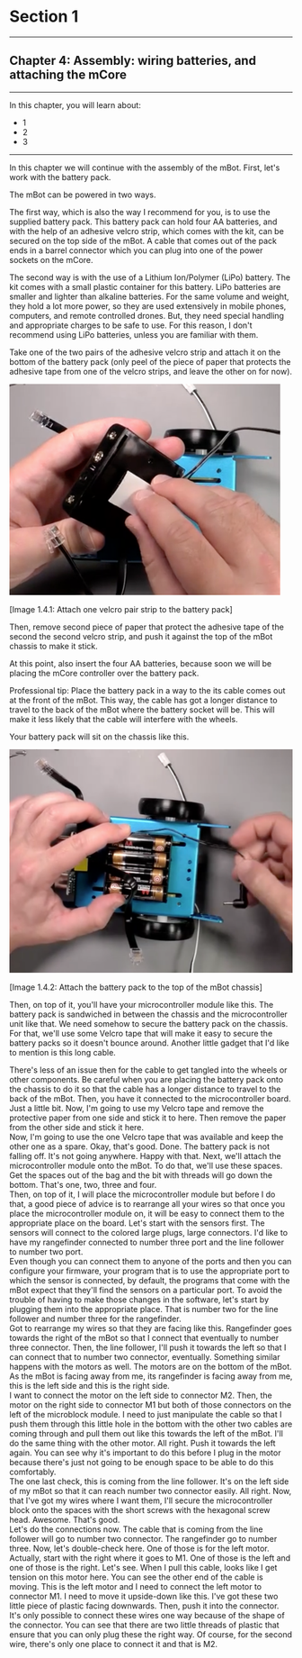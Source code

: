# Section 1

---

## Chapter 4: Assembly: wiring batteries, and attaching the mCore

---

In this chapter, you will learn about:

* 1
* 2
* 3

---

In this chapter we will continue with the assembly of the mBot. First, let's work with the battery pack.

The mBot can be powered in two ways.

The first way, which is also the way I recommend for you, is to use the supplied battery pack. This battery pack can hold four AA batteries, and with the help of an adhesive velcro strip, which comes with the kit, can be secured on the top side of the mBot. A cable that comes out of the pack ends in a barrel connector which you can plug into one of the power sockets on the mCore.

The second way is with the use of a Lithium Ion/Polymer \(LiPo\) battery. The kit comes with a small plastic container for this battery. LiPo batteries are smaller and lighter than alkaline batteries. For the same volume and weight, they hold a lot more power, so they are used extensively in mobile phones, computers, and remote controlled drones. But, they need special handling and appropriate charges to be safe to use. For this reason, I don't recommend using LiPo batteries, unless you are familiar with them.

Take one of the two pairs of the adhesive velcro strip and attach it on the bottom of the battery pack \(only peel of the piece of paper that protects the adhesive tape from one of the velcro strips, and leave the other on for now\).

![](/assets/2017-03-15_14-13-01.png)

\[Image 1.4.1: Attach one velcro pair strip to the battery pack\]

Then, remove second piece of paper that protect the adhesive tape of the second the second velcro strip, and push it against the top of the mBot chassis to make it stick.

At this point, also insert the four AA batteries, because soon we will be placing the mCore controller over the battery pack.

Professional tip: Place the battery pack in a way to the its cable comes out at the front of the mBot. This way, the cable has got a longer distance to travel to the back of the mBot where the battery socket will be. This will make it less likely that the cable will interfere with the wheels.

Your battery pack will sit on the chassis like this.

![](/assets/2017-03-15_14-14-09.png)

\[Image 1.4.2: Attach the battery pack to the top of the mBot chassis\]



Then, on top of it, you'll have your microcontroller module like this. The battery pack is sandwiched in between the chassis and the microcontroller unit like that. We need somehow to secure the battery pack on the chassis. For that, we'll use some Velcro tape that will make it easy to secure the battery packs so it doesn't bounce around. Another little gadget that I'd like to mention is this long cable.

There's less of an issue then for the cable to get tangled into the wheels or other components. Be careful when you are placing the battery pack onto the chassis to do it so that the cable has a longer distance to travel to the back of the mBot. Then, you have it connected to the microcontroller board. Just a little bit. Now, I'm going to use my Velcro tape and remove the protective paper from one side and stick it to here. Then remove the paper from the other side and stick it here.  
Now, I'm going to use the one Velcro tape that was available and keep the other one as a spare. Okay, that's good. Done. The battery pack is not falling off. It's not going anywhere. Happy with that. Next, we'll attach the microcontroller module onto the mBot. To do that, we'll use these spaces. Get the spaces out of the bag and the bit with threads will go down the bottom. That's one, two, three and four.  
Then, on top of it, I will place the microcontroller module but before I do that, a good piece of advice is to rearrange all your wires so that once you place the microcontroller module on, it will be easy to connect them to the appropriate place on the board. Let's start with the sensors first. The sensors will connect to the colored large plugs, large connectors. I'd like to have my rangefinder connected to number three port and the line follower to number two port.  
Even though you can connect them to anyone of the ports and then you can configure your firmware, your program that is to use the appropriate port to which the sensor is connected, by default, the programs that come with the mBot expect that they'll find the sensors on a particular port. To avoid the trouble of having to make those changes in the software, let's start by plugging them into the appropriate place. That is number two for the line follower and number three for the rangefinder.  
Got to rearrange my wires so that they are facing like this. Rangefinder goes towards the right of the mBot so that I connect that eventually to number three connector. Then, the line follower, I'll push it towards the left so that I can connect that to number two connector, eventually. Something similar happens with the motors as well. The motors are on the bottom of the mBot. As the mBot is facing away from me, its rangefinder is facing away from me, this is the left side and this is the right side.  
I want to connect the motor on the left side to connector M2. Then, the motor on the right side to connector M1 but both of those connectors on the left of the microblock module. I need to just manipulate the cable so that I push them through this little hole in the bottom with the other two cables are coming through and pull them out like this towards the left of the mBot. I'll do the same thing with the other motor. All right. Push it towards the left again. You can see why it's important to do this before I plug in the motor because there's just not going to be enough space to be able to do this comfortably.  
The one last check, this is coming from the line follower. It's on the left side of my mBot so that it can reach number two connector easily. All right. Now, that I've got my wires where I want them, I'll secure the microcontroller block onto the spaces with the short screws with the hexagonal screw head. Awesome. That's good.  
Let's do the connections now. The cable that is coming from the line follower will go to number two connector. The rangefinder go to number three. Now, let's double-check here. One of those is for the left motor. Actually, start with the right where it goes to M1. One of those is the left and one of those is the right. Let's see. When I pull this cable, looks like I get tension on this motor here. You can see the other end of the cable is moving. This is the left motor and I need to connect the left motor to connector M1. I need to move it upside-down like this. I've got these two little piece of plastic facing downwards. Then, push it into the connector.  
It's only possible to connect these wires one way because of the shape of the connector. You can see that there are two little threads of plastic that ensure that you can only plug these the right way. Of course, for the second wire, there's only one place to connect it and that is M2.

